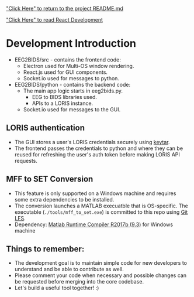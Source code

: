 ["Click Here" to return to the project README.md](../../README.md)

["Click Here" to read React Development](react/README.md)

# Development Introduction

 * EEG2BIDS/src - contains the frontend code:
   * Electron used for Multi-OS window rendering.
   * React.js used for GUI components.
   * Socket.io used for messages to python.
 * EEG2BIDS/python - contains the backend code:
   * The main app logic starts in eeg2bids.py.
     * EEG to BIDS libraries used.
     * APIs to a LORIS instance.
   * Socket.io used for messages to the GUI.

## LORIS authentication

 * The GUI stores a user's LORIS credentials securely using [keytar](https://www.npmjs.com/package/keytar).
 * The frontend passes the credentials to python and where they can be reused for refreshing the user's auth token before making LORIS API requests.

## MFF to SET Conversion

* This feature is only supported on a Windows machine and requires some extra dependencies to be installed. 
* The conversion launches a MATLAB execuatble that is OS-specific. The executable (`./tools/mff_to_set.exe`) is committed to this repo using [Git LFS](https://git-lfs.github.com/).
* Dependency: [Matlab Runtime Compiler R2017b (9.3)](https://www.mathworks.com/products/compiler/matlab-runtime.html) for Windows machine

## Things to remember:

 * The development goal is to maintain simple code for new developers to understand and be able to contribute as well.
 * Please comment your code when necessary and possible changes can be requested before merging into the core codebase.
 * Let's build a useful tool together! :)
